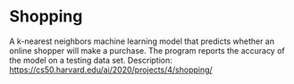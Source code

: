# Shopping
A k-nearest neighbors machine learning model that predicts whether an online shopper will make a purchase. 
The program reports the accuracy of the model on a testing data set.
Description: https://cs50.harvard.edu/ai/2020/projects/4/shopping/
